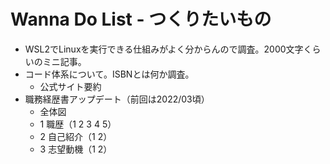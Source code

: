 # Wanna Do List - つくりたいもの
- WSL2でLinuxを実行できる仕組みがよく分からんので調査。2000文字くらいのミニ記事。
- コード体系について。ISBNとは何か調査。
  - 公式サイト要約
- 職務経歴書アップデート（前回は2022/03頃）
  - 全体図
  - 1 職歴（1 2 3 4 5）
  - 2 自己紹介（1 2）
  - 3 志望動機（1 2）

